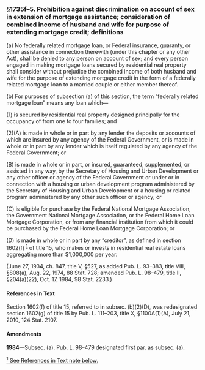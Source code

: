 ### §1735f–5. Prohibition against discrimination on account of sex in extension of mortgage assistance; consideration of combined income of husband and wife for purpose of extending mortgage credit; definitions ###

(a) No federally related mortgage loan, or Federal insurance, guaranty, or other assistance in connection therewith (under this chapter or any other Act), shall be denied to any person on account of sex; and every person engaged in making mortgage loans secured by residential real property shall consider without prejudice the combined income of both husband and wife for the purpose of extending mortgage credit in the form of a federally related mortgage loan to a married couple or either member thereof.

(b) For purposes of subsection (a) of this section, the term “federally related mortgage loan” means any loan which—

(1) is secured by residential real property designed principally for the occupancy of from one to four families; and

(2)(A) is made in whole or in part by any lender the deposits or accounts of which are insured by any agency of the Federal Government, or is made in whole or in part by any lender which is itself regulated by any agency of the Federal Government; or

(B) is made in whole or in part, or insured, guaranteed, supplemented, or assisted in any way, by the Secretary of Housing and Urban Development or any other officer or agency of the Federal Government or under or in connection with a housing or urban development program administered by the Secretary of Housing and Urban Development or a housing or related program administered by any other such officer or agency; or

(C) is eligible for purchase by the Federal National Mortgage Association, the Government National Mortgage Association, or the Federal Home Loan Mortgage Corporation, or from any financial institution from which it could be purchased by the Federal Home Loan Mortgage Corporation; or

(D) is made in whole or in part by any “creditor”, as defined in section 1602(f) <sup><a href="#1735f-5_1_target" name="1735f-5_1">1</a></sup> of title 15, who makes or invests in residential real estate loans aggregating more than $1,000,000 per year.

(June 27, 1934, ch. 847, title V, §527, as added Pub. L. 93–383, title VIII, §808(a), Aug. 22, 1974, 88 Stat. 728; amended Pub. L. 98–479, title II, §204(a)(22), Oct. 17, 1984, 98 Stat. 2233.)

#### References in Text ####

Section 1602(f) of title 15, referred to in subsec. (b)(2)(D), was redesignated section 1602(g) of title 15 by Pub. L. 111–203, title X, §1100A(1)(A), July 21, 2010, 124 Stat. 2107.

#### Amendments ####

**1984**—Subsec. (a). Pub. L. 98–479 designated first par. as subsec. (a).

[<sup>1</sup> See References in Text note below.](#1735f-5_1)